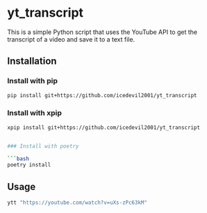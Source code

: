 # yt_transcript

This is a simple Python script that uses the YouTube API to get the transcript of a video and save it to a text file.


## Installation

### Install with pip

```bash
pip install git+https://github.com/icedevil2001/yt_transcript
```

### Install with xpip

```bash
xpip install git+https://github.com/icedevil2001/yt_transcript


### Install with poetry

```bash
poetry install
```



## Usage
```bash
ytt "https://youtube.com/watch?v=uXs-zPc63kM" 
```